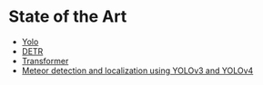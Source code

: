 # State of the Art

- [Yolo](https://arxiv.org/abs/1506.02640)
- [DETR](https://arxiv.org/abs/2005.12872)
- [Transformer](https://arxiv.org/abs/1706.03762)
- [Meteor detection and localization using YOLOv3 and YOLOv4](https://link.springer.com/article/10.1007/s00521-023-08575-0)
